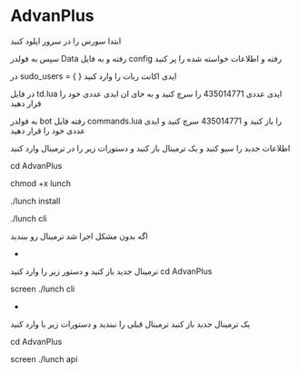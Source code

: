 # AdvanPlus

ابتدا سورس را در سرور اپلود کنید

سپس به فولدر Data رفته و  به فایل config رفته و اطلاعات خواسته شده را پر کنید

در    sudo_users = { } ایدی اکانت ربات را وارد کنید

در فایل td.lua   ایدی عددی 435014771 را سرچ کنید و به جای ان ایدی عددی خود را قرار دهید

به فولدر bot رفته فایل commands.lua را باز کنید و 435014771 سرچ کنید و ایدی عددی خود را قرار دهید

اطلاعات جدید را سیو کنید و یک ترمینال باز کنید و دستورات زیر را در ترمینال وارد کنید

cd AdvanPlus

chmod +x lunch

./lunch install

./lunch cli

اگه بدون مشکل اجرا شد ترمینال رو ببندید

-

ترمینال جدید باز کنید و دستور زیر را وارد کنید
cd AdvanPlus

screen ./lunch cli

-

یک ترمینال جدید باز کنید
ترمینال قبلی را نبندید
و دستورات زیر با وارد کنید

cd AdvanPlus

screen ./lunch api
